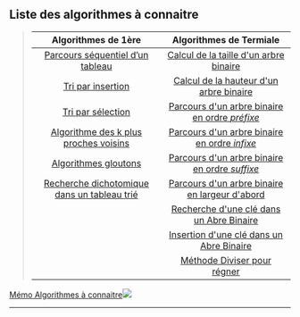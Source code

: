 ## Liste des algorithmes à connaitre  

> |                 Algorithmes de 1ère                     |                 Algorithmes de Termiale                    |
> |:-------------------------------------------------------:|:----------------------------------------------------------:|
> | [Parcours séquentiel d’un tableau](../memo/M11)            | [Calcul de la taille d'un arbre binaire](../memo/MT1)         |
> | [Tri par insertion](../memo/M12)                           | [Calcul de la hauteur d'un arbre binaire](../memo/MT2)        |
> | [Tri par sélection](../memo/M13)                           | [Parcours d'un arbre binaire en ordre *préfixe*](../memo/MT3) |
> | [Algorithme des k plus proches voisins](../memo/M14)       | [Parcours d'un arbre binaire en ordre *infixe*](../memo/MT4)  |
> | [Algorithmes gloutons](../memo/M15)                        | [Parcours d'un arbre binaire en ordre *suffixe*](../memo/MT5) |
> | [Recherche dichotomique dans un tableau trié](../memo/M16) | [Parcours d'un arbre binaire en largeur d'abord](../memo/MT6) |
> |                                                         | [Recherche d'une clé dans un Abre Binaire](../memo/MT7)       |
> |                                                         | [Insertion d'une clé dans un Abre Binaire](../memo/MT8)       |
> |                                                         | [Méthode Diviser pour régner](../memo/MT9)                    |

<a href="https://sasl56-my.sharepoint.com/:b:/g/personal/mickael_kerviche_sa-sl_fr/EU54DWS0oR9Gt3SzigXxFRgBASjfqor15ry_TnIX_I3lsA?e=Roq74A" target="_blank">Mémo Algorithmes à connaitre<img src="https://img.icons8.com/material-outlined/48/000000/pdf-2.png"></a>
___   